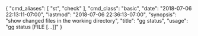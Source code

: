 {
    "cmd_aliases": [
        "st",
        "check"
    ],
    "cmd_class": "basic",
    "date": "2018-07-06 22:13:11-07:00",
    "lastmod": "2018-07-06 22:36:13-07:00",
    "synopsis": "show changed files in the working directory",
    "title": "gg status",
    "usage": "gg status [FILE [...]]"
}
